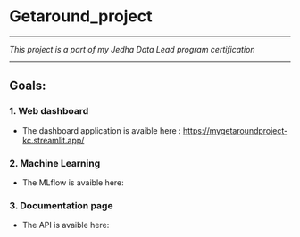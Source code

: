 # Getaround_project

-----------------------------------------------------------------------------------------------------------------------------

*This project is a part of my Jedha Data Lead program certification*

-----------------------------------------------------------------------------------------------------------------------------

## Goals:

### 1. Web dashboard
* The dashboard application is avaible here :
https://mygetaroundproject-kc.streamlit.app/

### 2. Machine Learning
* The MLflow is avaible here:

### 3. Documentation page
* The API is avaible here:
  
